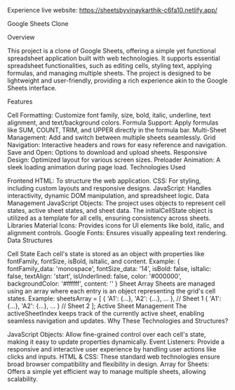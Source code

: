 Experience live website:  https://sheetsbyvinaykarthik-c6fa10.netlify.app/


Google Sheets Clone

Overview

This project is a clone of Google Sheets, offering a simple yet functional spreadsheet application built with web technologies. It supports essential spreadsheet functionalities, such as editing cells, styling text, applying formulas, and managing multiple sheets. The project is designed to be lightweight and user-friendly, providing a rich experience akin to the Google Sheets interface.

Features

Cell Formatting: Customize font family, size, bold, italic, underline, text alignment, and text/background colors.
Formula Support: Apply formulas like SUM, COUNT, TRIM, and UPPER directly in the formula bar.
Multi-Sheet Management: Add and switch between multiple sheets seamlessly.
Grid Navigation: Interactive headers and rows for easy reference and navigation.
Save and Open: Options to download and upload sheets.
Responsive Design: Optimized layout for various screen sizes.
Preloader Animation: A sleek loading animation during page load.
Technologies Used

Frontend
HTML: To structure the web application.
CSS: For styling, including custom layouts and responsive designs.
JavaScript: Handles interactivity, dynamic DOM manipulation, and spreadsheet logic.
Data Management
JavaScript Objects: The project uses objects to represent cell states, active sheet states, and sheet data. The initialCellState object is utilized as a template for all cells, ensuring consistency across sheets.
Libraries
Material Icons: Provides icons for UI elements like bold, italic, and alignment controls.
Google Fonts: Ensures visually appealing text rendering.
Data Structures

Cell State
Each cell's state is stored as an object with properties like fontFamily, fontSize, isBold, isItalic, and content.
Example:
{
  fontFamily_data: 'monospace',
  fontSize_data: '14',
  isBold: false,
  isItalic: false,
  textAlign: 'start',
  isUnderlined: false,
  color: '#000000',
  backgroundColor: '#ffffff',
  content: ''
}
Sheet Array
Sheets are managed using an array where each entry is an object representing the grid's cell states.
Example:
sheetsArray = [
    { 'A1': {...}, 'A2': {...}, ... }, // Sheet 1
    { 'A1': {...}, 'A2': {...}, ... }  // Sheet 2
];
Active Sheet Management
The activeSheetIndex keeps track of the currently active sheet, enabling seamless navigation and updates.
Why These Technologies and Structures?

JavaScript Objects: Allow fine-grained control over each cell's state, making it easy to update properties dynamically.
Event Listeners: Provide a responsive and interactive user experience by handling user actions like clicks and inputs.
HTML & CSS: These standard web technologies ensure broad browser compatibility and flexibility in design.
Array for Sheets: Offers a simple yet efficient way to manage multiple sheets, allowing scalability.
